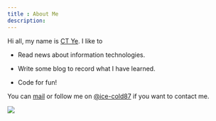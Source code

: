 ```yaml
---
title : About Me
description:
---
```


Hi all, my name is [CT Ye](ice-cold.ruhoh.com). I like to 

- Read news about information technologies.

- Write some blog to record what I have learned.

- Code for fun!

You can  <a href="mailto:312952525@qq.com">mail</a> or follow me on [@ice-cold87](http://weibo.com/u/2011240732?topnav=1&wvr=5) if you want to contact me.


<div class="span3">
    <img src="/assets/media/sw.png" />
</div>